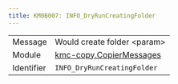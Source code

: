 ```yaml
---
title: KM0B007: INFO_DryRunCreatingFolder
---
```


|            |           |
|------------|---------- |
| Message    | Would create folder &lt;param&gt; |
| Module     | [kmc-copy.CopierMessages](kmc-copy.copiermessages) |
| Identifier | `INFO_DryRunCreatingFolder` |


